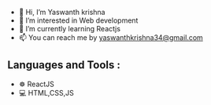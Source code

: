 - 👋 Hi, I’m Yaswanth krishna
- 👀 I’m interested in Web development
- 🌱 I’m currently learning Reactjs
- 📫 You can reach me by yaswanthkrishna34@gmail.com

## Languages and Tools :

- ☸  ReactJS
- 💻 HTML,CSS,JS



